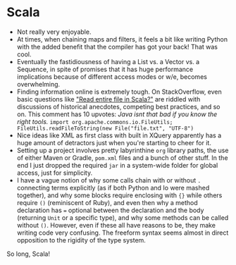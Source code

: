 Scala
=====

- Not really very enjoyable.
- At times, when chaining maps and filters, it feels a bit like writing Python with the added benefit that the compiler has got your back! That was cool.
- Eventually the fastidiousness of having a List vs. a Vector vs. a Sequence, in spite of promises that it has huge performance implications because of different access modes or w/e, becomes overwhelming.
- Finding information online is extremely tough. On StackOverflow, even basic questions like ["Read entire file in Scala?"](https://stackoverflow.com/questions/1284423/read-entire-file-in-scala) are riddled with discussions of historical anecdotes, competing best practices, and so on. This comment has 10 upvotes: *Java isnt that bad if you know the right tools.* `import org.apache.commons.io.FileUtils; FileUtils.readFileToString(new File("file.txt", "UTF-8")`
- Nice ideas like XML as first class with built in XQuery apparently has a huge amount of detractors just when you're starting to cheer for it.
- Setting up a project involves pretty labyrinthine `org` library paths, the use of either Maven or Gradle, `pom.xml` files and a bunch of other stuff. In the end I just dropped the required `jar` in a system-wide folder for global access, just for simplicity.
- I have a vague notion of why some calls chain with or without `.` connecting terms explicitly (as if both Python and Io were mashed together), and why some blocks require enclosing with `{}` while others require `()` (reminiscent of Ruby), and even then why a method declaration has `=` optional between the declaration and the body (returning `Unit` or a specific type), and why some methods can be called without `()`. However, even if these all have reasons to be, they make writing code very confusing. The freeform syntax seems almost in direct opposition to the rigidity of the type system.

So long, Scala!
